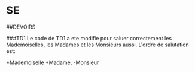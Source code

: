 # SE

##DEVOIRS

###TD1
Le code de TD1 a ete modifie pour saluer correctement les Mademoiselles, les Madames et les Monsieurs aussi. L'ordre de salutation est:

*Mademoiselle
+Madame,
-Monsieur
